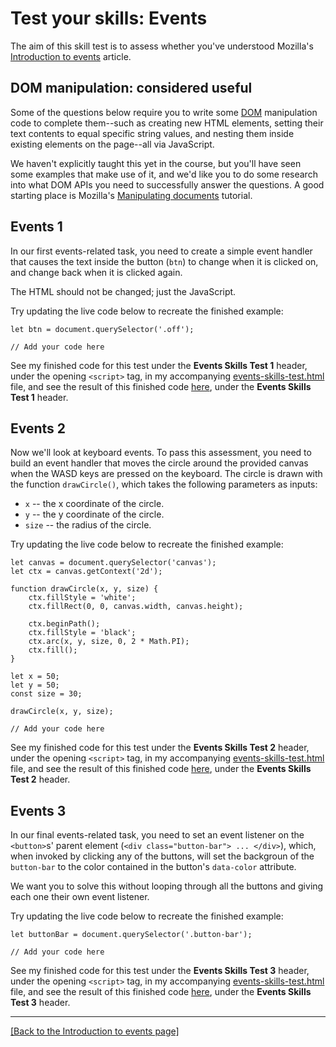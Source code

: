# Test your skills: Events

The aim of this skill test is to assess whether you've understood Mozilla's [Introduction to events](https://github.com/AndrewSRea/My_Learning_Port/tree/main/JavaScript/JS_Building_Blocks/Intro_to_Events#introduction-to-events) article.

## DOM manipulation: considered useful

Some of the questions below require you to write some [DOM](https://developer.mozilla.org/en-US/docs/Glossary/DOM) manipulation code to complete them--such as creating new HTML elements, setting their text contents to equal specific string values, and nesting them inside existing elements on the page--all via JavaScript.

We haven't explicitly taught this yet in the course, but you'll have seen some examples that make use of it, and we'd like you to do some research into what DOM APIs you need to successfully answer the questions. A good starting place is Mozilla's [Manipulating documents](https://github.com/AndrewSRea/My_Learning_Port/tree/main/JavaScript/Client-side_Web_APIs/Manipulating_Documents#manipulating-documents) tutorial.

## Events 1

In our first events-related task, you need to create a simple event handler that causes the text inside the button (`btn`) to change when it is clicked on, and change back when it is clicked again.

The HTML should not be changed; just the JavaScript.

Try updating the live code below to recreate the finished example:
```
let btn = document.querySelector('.off');

// Add your code here
```
See my finished code for this test under the **Events Skills Test 1** header, under the opening `<script>` tag, in my accompanying [events-skills-test.html](https://github.com/AndrewSRea/My_Learning_Port/blob/main/JavaScript/JS_Building_Blocks/Intro_to_Events/Skills_Test/events-skills-test.html) file, and see the result of this finished code [here](), under the **Events Skills Test 1** header.

## Events 2

Now we'll look at keyboard events. To pass this assessment, you need to build an event handler that moves the circle around the provided canvas when the WASD keys are pressed on the keyboard. The circle is drawn with the function `drawCircle()`, which takes the following parameters as inputs:

* `x` -- the x coordinate of the circle.
* `y` -- the y coordinate of the circle.
* `size` -- the radius of the circle.

Try updating the live code below to recreate the finished example:
```
let canvas = document.querySelector('canvas');
let ctx = canvas.getContext('2d');

function drawCircle(x, y, size) {
    ctx.fillStyle = 'white';
    ctx.fillRect(0, 0, canvas.width, canvas.height);

    ctx.beginPath();
    ctx.fillStyle = 'black';
    ctx.arc(x, y, size, 0, 2 * Math.PI);
    ctx.fill();
}

let x = 50;
let y = 50;
const size = 30;

drawCircle(x, y, size);

// Add your code here
```
See my finished code for this test under the **Events Skills Test 2** header, under the opening `<script>` tag, in my accompanying [events-skills-test.html](https://github.com/AndrewSRea/My_Learning_Port/blob/main/JavaScript/JS_Building_Blocks/Intro_to_Events/Skills_Test/events-skills-test.html) file, and see the result of this finished code [here](), under the **Events Skills Test 2** header.

## Events 3

In our final events-related task, you need to set an event listener on the `<button>`s' parent element (`<div class="button-bar"> ... </div>`), which, when invoked by clicking any of the buttons, will set the backgroun of the `button-bar` to the color contained in the button's `data-color` attribute.

We want you to solve this without looping through all the buttons and giving each one their own event listener.

Try updating the live code below to recreate the finished example:
```
let buttonBar = document.querySelector('.button-bar');

// Add your code here
```
See my finished code for this test under the **Events Skills Test 3** header, under the opening `<script>` tag, in my accompanying [events-skills-test.html](https://github.com/AndrewSRea/My_Learning_Port/blob/main/JavaScript/JS_Building_Blocks/Intro_to_Events/Skills_Test/events-skills-test.html) file, and see the result of this finished code [here](), under the **Events Skills Test 3** header.

<hr>

[[Back to the Introduction to events page]](https://github.com/AndrewSRea/My_Learning_Port/tree/main/JavaScript/JS_Building_Blocks/Intro_to_Events#introduction-to-events)